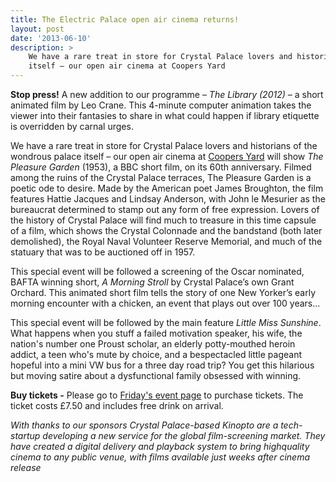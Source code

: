 ```yaml
---
title: The Electric Palace open air cinema returns!
layout: post
date: '2013-06-10'
description: >
    We have a rare treat in store for Crystal Palace lovers and historians of the wondrous palace
    itself – our open air cinema at Coopers Yard
---
```


**Stop press!** A new addition to our programme – *The Library (2012)* – a short animated film by Leo Crane. This 4-minute
computer animation takes the viewer into their fantasies to share in what could happen if library etiquette
is overridden by carnal urges.


We have a rare treat in store for Crystal Palace lovers and historians of the wondrous palace
itself – our open air cinema at [Coopers Yard][1] will show *The Pleasure Garden* (1953),
a BBC short film, on its 60th anniversary. Filmed among the ruins of the Crystal Palace terraces, The
Pleasure Garden is a poetic ode to desire. Made by the American poet James Broughton, the film features
Hattie Jacques and Lindsay Anderson, with John le Mesurier as the bureaucrat determined to stamp out
any form of free expression. Lovers of the history of Crystal Palace will find much to treasure in this
time capsule of a film, which shows the Crystal Colonnade and the bandstand (both later demolished), the
Royal Naval Volunteer Reserve Memorial, and much of the statuary that was to be auctioned off in 1957.

This special event will be followed a screening of the Oscar nominated, BAFTA winning short, *A Morning Stroll*
by Crystal Palace’s own Grant Orchard. This animated short film tells the story of one New Yorker’s early
morning encounter with a chicken, an event that plays out over 100 years...

This special event will be followed by the main feature *Little Miss Sunshine*. What happens when you stuff a failed
motivation speaker, his wife, the nation's number one Proust scholar, an elderly potty-mouthed heroin addict, a
teen who's mute by choice, and a bespectacled little pageant hopeful into a mini VW bus for a three day road trip?
You get this hilarious but moving satire about a dysfunctional family obsessed with winning.

<strong>Buy tickets -</strong>
Please go to [Friday's event page][2] to purchase tickets. The ticket costs £7.50 and includes free drink on arrival.

*With thanks to our sponsors*
_Crystal Palace-based Kinopto are a tech-startup developing a new service for the global film-screening market. They
have created a digital delivery and playback system to bring highquality cinema to any public venue, with films
available just weeks after cinema release_

[1]: https://www.google.co.uk/maps/preview#!q=Cooper's+Yard%2C+London+Borough+of+Lambeth%2C+London+SE19&data=!1m4!1m3!1d557!2d-0.0823727!3d51.4202038!4m11!1m10!4m8!1m3!1d4825851!2d-4.064941!3d53.800651!3m2!1i1024!2i768!4f13.1!17b1
[2]: /whats-on/friday-28-june